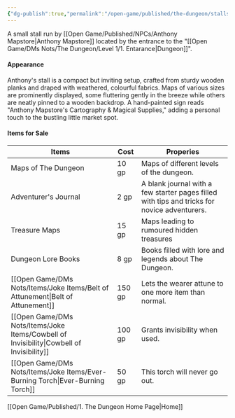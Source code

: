 ```yaml
---
{"dg-publish":true,"permalink":"/open-game/published/the-dungeon/stalls-and-servecis/mapstore-s-marvels/"}
---
```


A small stall run by [[Open Game/Published/NPCs/Anthony Mapstore\|Anthony Mapstore]] located by the entrance to the "[[Open Game/DMs Nots/The Dungeon/Level 1/1. Entarance\|Dungeon]]".
#### Appearance
Anthony's stall is a compact but inviting setup, crafted from sturdy wooden planks and draped with weathered, colourful fabrics. Maps of various sizes are prominently displayed, some fluttering gently in the breeze while others are neatly pinned to a wooden backdrop.  A hand-painted sign reads "Anthony Mapstore's Cartography & Magical Supplies," adding a personal touch to the bustling little market spot.
#### Items for Sale

| Items                       | Cost   | Properies                                                                                    |
| --------------------------- | ------ | -------------------------------------------------------------------------------------------- |
| Maps of The Dungeon         | 10 gp  | Maps of different levels of the dungeon.                                                     |
| Adventurer's Journal        | 2 gp   | A blank journal with a few starter pages filled with tips and tricks for novice adventurers. |
| Treasure Maps               | 15 gp  | Maps leading to rumoured hidden treasures                                                    |
| Dungeon Lore Books          | 8 gp   | Books filled with lore and legends about The Dungeon.                                        |
| [[Open Game/DMs Nots/Items/Joke Items/Belt of Attunement\|Belt of Attunement]]      | 150 gp | Lets the wearer attune to one more item than normal.                                         |
| [[Open Game/DMs Nots/Items/Joke Items/Cowbell of Invisibility\|Cowbell of Invisibility]] | 100 gp | Grants invisibility when used.                                                               |
| [[Open Game/DMs Nots/Items/Joke Items/Ever-Burning Torch\|Ever-Burning Torch]]      | 50 gp  | This torch will never go out.                                                                |

[[Open Game/Published/1. The Dungeon Home Page\|Home]]